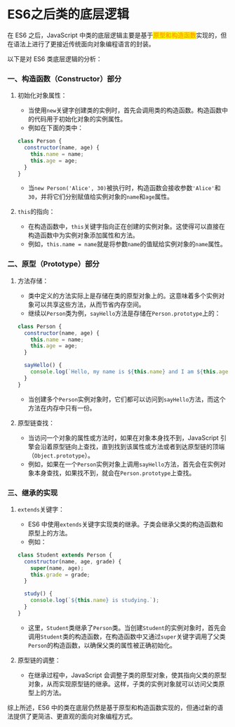# ES6之后类的底层逻辑

在 ES6 之后，JavaScript 中类的底层逻辑主要是基于<mark style="color:orange;">**原型和构造函数**</mark>实现的，但在语法上进行了更接近传统面向对象编程语言的封装。

以下是对 ES6 类底层逻辑的分析：

### **一、构造函数（Constructor）部分**

1.  初始化对象属性：

    * 当使用`new`关键字创建类的实例时，首先会调用类的构造函数。构造函数中的代码用于初始化对象的实例属性。
    * 例如在下面的类中：

    ```javascript
    class Person {
      constructor(name, age) {
        this.name = name;
        this.age = age;
      }
    }
    ```

    * 当`new Person('Alice', 30)`被执行时，构造函数会接收参数`'Alice'`和`30`，并将它们分别赋值给实例对象的`name`和`age`属性。
2. `this`的指向：
   * 在构造函数中，`this`关键字指向正在创建的实例对象。这使得可以直接在构造函数中为实例对象添加属性和方法。
   * 例如，`this.name = name`就是将参数`name`的值赋给实例对象的`name`属性。

### **二、原型（Prototype）部分**

1.  方法存储：

    * 类中定义的方法实际上是存储在类的原型对象上的。这意味着多个实例对象可以共享这些方法，从而节省内存空间。
    * 继续以`Person`类为例，`sayHello`方法是存储在`Person.prototype`上的：

    ```javascript
    class Person {
      constructor(name, age) {
        this.name = name;
        this.age = age;
      }

      sayHello() {
        console.log(`Hello, my name is ${this.name} and I am ${this.age} years old.`);
      }
    }
    ```

    * 当创建多个`Person`实例对象时，它们都可以访问到`sayHello`方法，而这个方法在内存中只有一份。
2. 原型链查找：
   * 当访问一个对象的属性或方法时，如果在对象本身找不到，JavaScript 引擎会沿着原型链向上查找，直到找到该属性或方法或者到达原型链的顶端（`Object.prototype`）。
   * 例如，如果在一个`Person`实例对象上调用`sayHello`方法，首先会在实例对象本身查找，如果找不到，就会在`Person.prototype`上查找。

### **三、继承的实现**

1.  `extends`关键字：

    * ES6 中使用`extends`关键字实现类的继承。子类会继承父类的构造函数和原型上的方法。
    * 例如：

    ```javascript
    class Student extends Person {
      constructor(name, age, grade) {
        super(name, age);
        this.grade = grade;
      }

      study() {
        console.log(`${this.name} is studying.`);
      }
    }
    ```

    * 这里，`Student`类继承了`Person`类。当创建`Student`的实例对象时，首先会调用`Student`类的构造函数，在构造函数中又通过`super`关键字调用了父类`Person`的构造函数，以确保父类的属性被正确初始化。
2. 原型链的调整：
   * 在继承过程中，JavaScript 会调整子类的原型对象，使其指向父类的原型对象，从而实现原型链的继承。这样，子类的实例对象就可以访问父类原型上的方法。

综上所述，ES6 中的类在底层仍然是基于原型和构造函数实现的，但通过新的语法提供了更简洁、更直观的面向对象编程方式。
